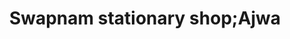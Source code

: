 ---
title: "Swapnam stationary shop;Ajwa"
url: /thookkupalam/swapnam-stationary-shop-ajwa/
shop: shop
---